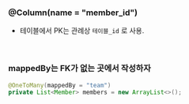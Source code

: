 ### @Column(name = "member_id")

- 테이블에서 PK는 관례상 `테이블_id` 로 사용.

<br>

### mappedBy는 FK가 없는 곳에서 작성하자

```java
@OneToMany(mappedBy = "team")
private List<Member> members = new ArrayList<>();
```